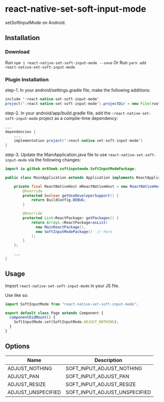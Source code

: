 # react-native-set-soft-input-mode

setSoftInputMode on Android.

## Installation

### Download

Run `npm i react-native-set-soft-input-mode --save`
Or
Run `yarn add react-native-set-soft-input-mode`

### Plugin Installation

step-1. In your android/settings.gradle file, make the following additions:

```java
include ':react-native-set-soft-input-mode'
project(':react-native-set-soft-input-mode').projectDir = new File(rootProject.projectDir, '../node_modules/react-native-set-soft-input-mode/android')
```

step-2. In your android/app/build.gradle file, add the `:react-native-set-soft-input-mode` project as a compile-time dependency:

```java
...
dependencies {
    ...
    implementation project(':react-native-set-soft-input-mode')
}
```

step-3. Update the MainApplication.java file to use `react-native-set-soft-input-mode` via the following changes:

```java
import io.github.mr03web.softinputmode.SoftInputModePackage;

public class MainApplication extends Application implements ReactApplication {

    private final ReactNativeHost mReactNativeHost = new ReactNativeHost(this) {
        @Override
        protected boolean getUseDeveloperSupport() {
            return BuildConfig.DEBUG;
        }

        @Override
        protected List<ReactPackage> getPackages() {
            return Arrays.<ReactPackage>asList(
              new MainReactPackage(),
              new SoftInputModePackage()  // here
            );
        }
    };

    ...
}
```

## Usage

Import `react-native-set-soft-input-mode` in your JS file.

Use like so:

```javascript
import SoftInputMode from "react-native-set-soft-input-mode";

export default class Page extends Component {
  componentDidMount() {
    SoftInputMode.set(SoftInputMode.ADJUST_NOTHING);
  }
}
```

## Options

| Name               | Description                   |
| ------------------ | ----------------------------- |
| ADJUST_NOTHING     | SOFT_INPUT_ADJUST_NOTHING     |
| ADJUST_PAN         | SOFT_INPUT_ADJUST_PAN         |
| ADJUST_RESIZE      | SOFT_INPUT_ADJUST_RESIZE      |
| ADJUST_UNSPECIFIED | SOFT_INPUT_ADJUST_UNSPECIFIED |
